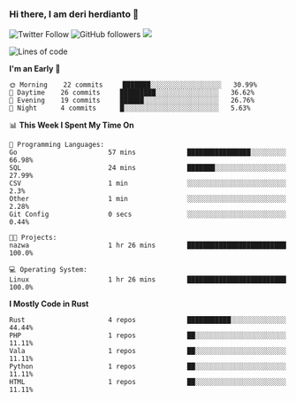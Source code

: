 ### Hi there, I am deri herdianto 👋
![Twitter Follow](https://img.shields.io/twitter/follow/deikatsuo?label=Follow)
![GitHub followers](https://img.shields.io/github/followers/deikatsuo?label=Follow&style=social)
![](https://visitor-badge.glitch.me/badge?page_id=deikatsuo.deikatsuo)

<!--
**deikatsuo/deikatsuo** is a ✨ _special_ ✨ repository because its `README.md` (this file) appears on your GitHub profile.

Here are some ideas to get you started:

- 🔭 I’m currently working on ...
- 🌱 I’m currently learning ...
- 👯 I’m looking to collaborate on ...
- 🤔 I’m looking for help with ...
- 💬 Ask me about ...
- 📫 How to reach me: ...
- 😄 Pronouns: ...
- ⚡ Fun fact: ...
-->

<!--START_SECTION:waka-->
![Lines of code](https://img.shields.io/badge/From%20Hello%20World%20I%27ve%20Written-225356%20lines%20of%20code-blue)

**I'm an Early 🐤** 

```text
🌞 Morning    22 commits     ███████░░░░░░░░░░░░░░░░░░   30.99% 
🌆 Daytime    26 commits     █████████░░░░░░░░░░░░░░░░   36.62% 
🌃 Evening    19 commits     ██████░░░░░░░░░░░░░░░░░░░   26.76% 
🌙 Night      4 commits      █░░░░░░░░░░░░░░░░░░░░░░░░   5.63%

```


📊 **This Week I Spent My Time On** 

```text
💬 Programming Languages: 
Go                       57 mins             ████████████████░░░░░░░░░   66.98% 
SQL                      24 mins             ███████░░░░░░░░░░░░░░░░░░   27.99% 
CSV                      1 min               ░░░░░░░░░░░░░░░░░░░░░░░░░   2.3% 
Other                    1 min               ░░░░░░░░░░░░░░░░░░░░░░░░░   2.28% 
Git Config               0 secs              ░░░░░░░░░░░░░░░░░░░░░░░░░   0.44%

🐱‍💻 Projects: 
nazwa                    1 hr 26 mins        █████████████████████████   100.0%

💻 Operating System: 
Linux                    1 hr 26 mins        █████████████████████████   100.0%

```

**I Mostly Code in Rust** 

```text
Rust                     4 repos             ███████████░░░░░░░░░░░░░░   44.44% 
PHP                      1 repos             ██░░░░░░░░░░░░░░░░░░░░░░░   11.11% 
Vala                     1 repos             ██░░░░░░░░░░░░░░░░░░░░░░░   11.11% 
Python                   1 repos             ██░░░░░░░░░░░░░░░░░░░░░░░   11.11% 
HTML                     1 repos             ██░░░░░░░░░░░░░░░░░░░░░░░   11.11%

```



<!--END_SECTION:waka-->
